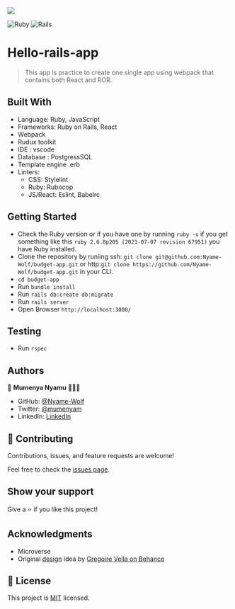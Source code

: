 ![](https://img.shields.io/badge/Microverse-blueviolet)

![Ruby](https://img.shields.io/badge/ruby-%23CC342D.svg?style=for-the-badge&logo=ruby&logoColor=white) ![Rails](https://img.shields.io/badge/rails-%23CC0000.svg?style=for-the-badge&logo=ruby-on-rails&logoColor=white)

# Hello-rails-app

>This app is practice to create one single app using webpack that contains both React and ROR.


## Built With

- Language: Ruby, JavaScript
- Frameworks: Ruby on Rails, React
- Webpack
- Rudux toolkit
- IDE : vscode
- Database : PostgressSQL
- Template engine .erb
- Linters:
     - CSS: Stylelint
     - Ruby: Rubocop
     - JS/React: Eslint, Babelrc



## Getting Started

- Check the Ruby version or if you  have one  by running `ruby -v` if you get something like this `ruby 2.6.8p205 (2021-07-07 revision 67951)` you have Ruby installed.
- Clone the repository by runiing  ssh: `git clone git@github.com:Nyame-Wolf/budget-app.git` or http:`git clone https://github.com/Nyame-Wolf/budget-app.git` in your CLI.
- `cd budget-app`
- Run `bundle install`
- Run `rails db:create db:migrate`
- Run `rails server`
- Open Browser `http://localhost:3000/`


## Testing

- Run `rspec`



## Authors

👤 **Mumenya Nyamu** 🧑🏻‍💻

- GitHub: [@Nyame-Wolf](https://github.com/Nyame-Wolf)
- Twitter: [@mumenyam](https://twitter.com/Mumenyam)
- LinkedIn: [LinkedIn](https://www.linkedin.com/in/mumenya-nyamu-software-engineer/)



## 🤝 Contributing

Contributions, issues, and feature requests are welcome!

Feel free to check the [issues page](https://github.com/Nyame-Wolf/hello-rails-react/issues).

## Show your support

Give a ⭐️ if you like this project!

## Acknowledgments

- Microverse
- Original [design](https://www.behance.net/gallery/19759151/Snapscan-iOs-design-and-branding?tracking_source=) idea by [Gregoire Vella on Behance](https://www.behance.net/gregoirevella)

## 📝 License

This project is [MIT](./MIT.md) licensed.




